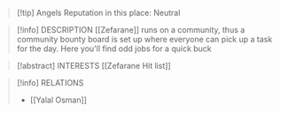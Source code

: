 > [!tip] Angels Reputation in this place: Neutral

> [!info] DESCRIPTION
> [[Zefarane]] runs on a community, thus a community bounty board is set up where everyone can pick up a task for the day. Here you'll find odd jobs for a quick buck

> [!abstract] INTERESTS
> [[Zefarane Hit list]]

> [!info] RELATIONS
> - [[Yalal Osman]]
